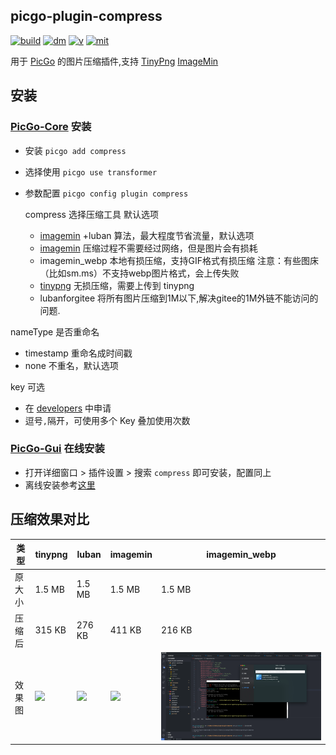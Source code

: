 ## picgo-plugin-compress

[![build](https://img.shields.io/github/workflow/status/juzisang/picgo-plugin-compress/NPMPublish/master?color=brightgreen)](https://github.com/JuZiSang/picgo-plugin-compress/actions)
[![dm](https://img.shields.io/npm/dm/picgo-plugin-compress?color=brightgreen)](https://npmcharts.com/compare/picgo-plugin-compress?minimal=true)
[![v](https://img.shields.io/npm/v/picgo-plugin-compress?color=brightgreen)](https://www.npmjs.com/package/picgo-plugin-compress)
[![mit](https://img.shields.io/badge/license-mit-brightgreen.svg)](https://github.com/JuZiSang/picgo-plugin-compress/blob/master/LICENSE)

用于 [PicGo](https://github.com/Molunerfinn/PicGo) 的图片压缩插件,支持 [TinyPng](https://tinypng.com/) [ImageMin](https://github.com/imagemin/imagemin)

## 安装

### [PicGo-Core](https://github.com/PicGo/PicGo-Core) 安装

- 安装 `picgo add compress`

- 选择使用 `picgo use transformer`

- 参数配置 `picgo config plugin compress`

  compress 选择压缩工具
  默认选项

  - [imagemin](https://github.com/imagemin/imagemin) +luban 算法，最大程度节省流量，默认选项
  - [imagemin](https://github.com/imagemin/imagemin) 压缩过程不需要经过网络，但是图片会有损耗
  - imagemin_webp 本地有损压缩，支持GIF格式有损压缩
    注意：有些图床（比如sm.ms）不支持webp图片格式，会上传失败
  - [tinypng](https://tinypng.com/) 无损压缩，需要上传到 tinypng
  - lubanforgitee  将所有图片压缩到1M以下,解决gitee的1M外链不能访问的问题. 

nameType 是否重命名

  - timestamp 重命名成时间戳
- none 不重名，默认选项
  

key 可选

  - 在 [developers](https://tinypng.com/developers) 中申请
  - 逗号`,`隔开，可使用多个 Key 叠加使用次数

### [PicGo-Gui](https://github.com/Molunerfinn/PicGo) 在线安装

- 打开详细窗口 > 插件设置 > 搜索 `compress` 即可安装，配置同上
- 离线安装参考[这里](https://picgo.github.io/PicGo-Core-Doc/zh/dev-guide/deploy.html#gui%E6%8F%92%E4%BB%B6)

## 压缩效果对比

| 类型   | tinypng                                                      | luban                                                        | imagemin                                                     | imagemin_webp                                                |
| ------ | ------------------------------------------------------------ | ------------------------------------------------------------ | ------------------------------------------------------------ | ------------------------------------------------------------ |
| 原大小 | 1.5 MB                                                       | 1.5 MB                                                       | 1.5 MB                                                       | 1.5 MB                                                       |
| 压缩后 | 315 KB                                                       | 276 KB                                                       | 411 KB                                                       | 216 KB                                                       |
| 效果图 | ![](https://raw.githubusercontent.com/JuZiSang/picgo-plugin-compress/master/tests/tinypng.png) | ![](https://raw.githubusercontent.com/JuZiSang/picgo-plugin-compress/master/tests/luban.png) | ![](https://raw.githubusercontent.com/JuZiSang/picgo-plugin-compress/master/tests/imagemin.png) | ![](https://raw.githubusercontent.com/JuZiSang/picgo-plugin-compress/master/tests/imagemin_webp.webp) |
